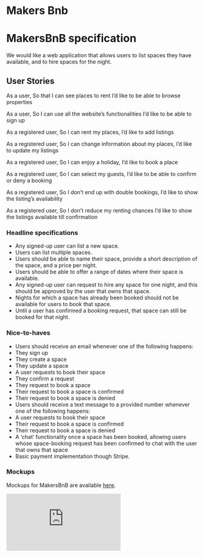 # Makers Bnb

# MakersBnB specification

We would like a web application that allows users to list spaces they have available, and to hire spaces for the night.

## User Stories

As a user,
So that I can see places to rent
I’d like to be able to browse properties

As a user,
So I can use all the website’s functionalities
I’d like to be able to sign up

As a registered user,
So I can rent my places,
I’d like to add listings

As a registered user,
So I can change information about my places,
I’d like to update my listings

As a registered user,
So I can enjoy a holiday,
I’d like to book a place

As a registered user,
So I can select my guests,
I’d like to be able to confirm or deny a booking

As a registered user,
So I don’t end up with double bookings,
I’d like to show the listing’s availability

As a registered user,
So I don’t reduce my renting chances
I’d like to show the listings available till confirmation


### Headline specifications

- Any signed-up user can list a new space.
- Users can list multiple spaces.
- Users should be able to name their space, provide a short description of the space, and a price per night.
- Users should be able to offer a range of dates where their space is available.
- Any signed-up user can request to hire any space for one night, and this should be approved by the user that owns that space.
- Nights for which a space has already been booked should not be available for users to book that space.
- Until a user has confirmed a booking request, that space can still be booked for that night.

### Nice-to-haves

- Users should receive an email whenever one of the following happens:
 - They sign up
 - They create a space
 - They update a space
 - A user requests to book their space
 - They confirm a request
 - They request to book a space
 - Their request to book a space is confirmed
 - Their request to book a space is denied
- Users should receive a text message to a provided number whenever one of the following happens:
 - A user requests to book their space
 - Their request to book a space is confirmed
 - Their request to book a space is denied
- A ‘chat’ functionality once a space has been booked, allowing users whose space-booking request has been confirmed to chat with the user that owns that space
- Basic payment implementation though Stripe.

### Mockups

Mockups for MakersBnB are available [here](https://github.com/makersacademy/course/blob/master/makersbnb/makers_bnb_images/MakersBnB_mockups.pdf).


![Tracking pixel](https://githubanalytics.herokuapp.com/course/makersbnb/specification_and_mockups.md)
